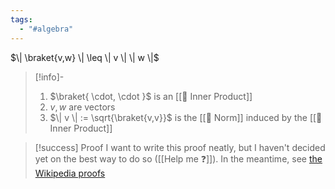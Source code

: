 ```yaml
---
tags:
  - "#algebra"
---
```

$\| \braket{v,w} \| \leq \| v \| \| w \|$ 

>[!info]-
> 1. $\braket{ \cdot, \cdot }$ is an [[📘 Inner Product]]
> 2. $v,w$ are vectors
> 3. $\| v \| := \sqrt{\braket{v,v}}$ is the [[📘 Norm]] induced by the [[📘 Inner Product]]

>[!success] Proof
> I want to write this proof neatly, but I haven't decided yet on the best way to do so ([[Help me ❓]]). In the meantime, see [the Wikipedia proofs](https://en.wikipedia.org/wiki/Cauchy%E2%80%93Schwarz_inequality#Proofs)
